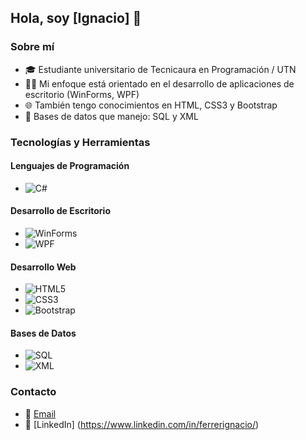 ## Hola, soy [Ignacio] 👋

### Sobre mí
- 🎓 Estudiante universitario de Tecnicaura en Programación / UTN
- 👨‍💻 Mi enfoque está orientado en el desarrollo de aplicaciones de escritorio (WinForms, WPF)
- 🌐 También tengo conocimientos en HTML, CSS3 y Bootstrap
- 💾 Bases de datos que manejo: SQL y XML

### Tecnologías y Herramientas

#### Lenguajes de Programación
- ![C#](https://img.shields.io/badge/C%23-239120?style=for-the-badge&logo=csharp&logoColor=white)

#### Desarrollo de Escritorio
- ![WinForms](https://img.shields.io/badge/WinForms-0078D6?style=for-the-badge&logo=windows&logoColor=white)
- ![WPF](https://img.shields.io/badge/WPF-5C2D91?style=for-the-badge&logo=.net&logoColor=white)

#### Desarrollo Web
- ![HTML5](https://img.shields.io/badge/HTML5-E34F26?style=for-the-badge&logo=html5&logoColor=white)
- ![CSS3](https://img.shields.io/badge/CSS3-1572B6?style=for-the-badge&logo=css3&logoColor=white)
- ![Bootstrap](https://img.shields.io/badge/Bootstrap-563D7C?style=for-the-badge&logo=bootstrap&logoColor=white)

#### Bases de Datos
- ![SQL](https://img.shields.io/badge/SQL-4479A1?style=for-the-badge&logo=postgresql&logoColor=white)
- ![XML](https://img.shields.io/badge/XML-FF6600?style=for-the-badge&logo=xml&logoColor=white)

### Contacto
- 📧 [Email](ferrerignacio@outlook.com)
- 💼 [LinkedIn] (https://www.linkedin.com/in/ferrerignacio/)
